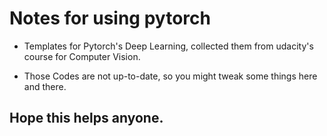 # Notes for using pytorch
* Templates for Pytorch's Deep Learning, collected them from udacity's course for Computer Vision. 

* Those Codes are not up-to-date, so you might tweak some things here and there.

## Hope this helps anyone.
